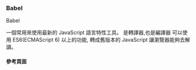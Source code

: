 ### Babel ###

Babel 

一個常用來使用最新的 JavaScript 語言特性工具。
是轉譯器,也是編譯器
可以使用 ES6(ECMAScript 6) 以上的功能,
轉成舊版本的 JavaScript 
讓瀏覽器能夠去解讀。


#### 參考頁面 ####
